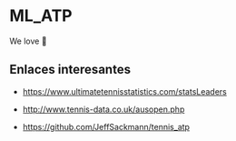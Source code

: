 # ML_ATP

We love :tennis:

## Enlaces interesantes
- https://www.ultimatetennisstatistics.com/statsLeaders

- http://www.tennis-data.co.uk/ausopen.php

- https://github.com/JeffSackmann/tennis_atp
